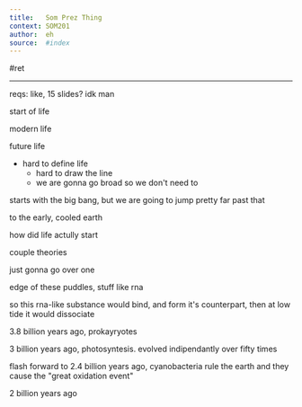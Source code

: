 ```yaml
---
title:   Som Prez Thing
context: SOM201
author:  eh
source:  #index
---
```


#ret 

---


reqs: like, 15 slides? idk man




start of life


modern life


future life





- hard to define life
	- hard to draw the line
	- we are gonna go broad so we don't need to 


starts with the big bang, but we are going to jump pretty far past that

to the early, cooled earth

how did life actully start

couple theories

just gonna go over one

edge of these puddles, stuff like rna

so this rna-like substance would bind, and form it's counterpart, then at low tide it would dissociate

3.8 billion years ago, prokayryotes

3 billion years ago, photosyntesis. evolved indipendantly over fifty times


flash forward to 2.4 billion years ago, cyanobacteria rule the earth and they cause the "great oxidation event"

2 billion years ago 
